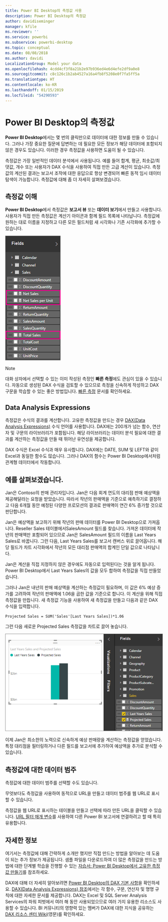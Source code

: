 ```yaml
---
title: Power BI Desktop의 측정값 사용
description: Power BI Desktop의 측정값
author: davidiseminger
manager: kfile
ms.reviewer: ''
ms.service: powerbi
ms.subservice: powerbi-desktop
ms.topic: conceptual
ms.date: 08/08/2018
ms.author: davidi
LocalizationGroup: Model your data
ms.openlocfilehash: 4cdd4cf3f8a21b2e97b936ed4e6d4efe2df9a0e8
ms.sourcegitcommit: c8c126c1b2ab4527a16a4fb8f5208e0f7fa5ff5a
ms.translationtype: HT
ms.contentlocale: ko-KR
ms.lasthandoff: 01/15/2019
ms.locfileid: "54290593"
---
```

# <a name="measures-in-power-bi-desktop"></a>Power BI Desktop의 측정값

**Power BI Desktop**에서는 몇 번의 클릭만으로 데이터에 대한 정보를 만들 수 있습니다. 그러나 가장 중요한 질문에 답변하는 데 필요한 모든 정보가 해당 데이터에 포함되지 않은 경우도 있습니다. 이러한 경우 측정값을 사용하면 도움이 될 수 있습니다.

측정값은 가장 일반적인 데이터 분석에서 사용됩니다. 예를 들어 합계, 평균, 최솟값/최댓값, 개수 또는 사용자가 DAX 수식을 사용하여 직접 만든 고급 계산이 있습니다. 측정값의 계산된 결과는 보고서 조작에 대한 응답으로 항상 변경되어 빠른 동적 임시 데이터 탐색이 가능합니다. 측정값에 대해 좀 더 자세히 살펴보겠습니다.

## <a name="understanding-measures"></a>측정값 이해

**Power BI Desktop**에서 측정값은 **보고서 뷰** 또는 **데이터 보기**에서 만들고 사용합니다. 사용자가 직접 만든 측정값은 계산기 아이콘과 함께 필드 목록에 나타납니다. 측정값에 원하는 대로 이름을 지정하고 다른 모든 필드처럼 새 시각화나 기존 시각화에 추가할 수 있습니다.

![](media/desktop-measures/measuresinpbid_measinfieldlist.png)

> [!NOTE]
> 대화 상자에서 선택할 수 있는 이미 작성된 측정인 **빠른 측정**에도 관심이 있을 수 있습니다. 자동으로 생성된 DAX 수식을 검토할 수 있으므로 측정을 신속하게 작성하고 DAX 구문을 학습할 수 있는 좋은 방법입니다. [빠른 측정](desktop-quick-measures.md) 문서를 확인하세요.
> 
> 

## <a name="data-analysis-expressions"></a>Data Analysis Expressions

측정값은 수식의 결과를 계산합니다. 고유한 측정값을 만드는 경우 [DAX(Data Analysis Expressions)](https://msdn.microsoft.com/library/gg413422.aspx) 수식 언어를 사용합니다. DAX에는 200개가 넘는 함수, 연산자 및 구문의 라이브러리가 포함됩니다. 해당 라이브러리는 데이터 분석 필요에 대한 결과를 계산하는 측정값을 만들 때 뛰어난 유연성을 제공합니다.

DAX 수식은 Excel 수식과 매우 유사합니다. DAX에는 DATE, SUM 및 LEFT와 같이 Excel과 동일한 함수도 많습니다. 그러나 DAX의 함수는 Power BI Desktop에서처럼 관계형 데이터에서 작동합니다.

## <a name="lets-look-at-an-example"></a>예를 살펴보겠습니다.
Jan은 Contoso의 판매 관리자입니다. Jan은 다음 회계 연도의 대리점 판매 예상액을 제공해달라는 요청을 받았습니다. 따라서 작년의 판매액을 기준으로 예측하기로 결정하고 다음 6개월 동안 예정된 다양한 프로모션의 결과로 판매액이 연간 6% 증가할 것으로 판단합니다.

Jan은 예상액을 보고하기 위해 작년의 판매 데이터를 Power BI Desktop으로 가져옵니다. Reseller Sales 테이블에서SalesAmount 필드를 찾습니다. 가져온 데이터에 작년의 판매액만 포함되어 있으므로 Jan은 SalesAmount 필드의 이름을 Last Years Sales로 바꿉니다. 그런 다음, Last Years Sales를 보고서 캔버스 위로 끌어옵니다. 해당 필드가 차트 시각화에서 작년의 모든 대리점 판매액의 합계인 단일 값으로 나타납니다.

Jan은 계산을 직접 지정하지 않은 경우에도 자동으로 입력된다는 것을 알게 됩니다. Power BI Desktop에서 Last Years Sales의 값을 모두 합하여 측정값을 직접 만들었습니다.

그러나 Jan은 내년의 판매 예상액을 계산하는 측정값이 필요하며, 이 값은 6% 예상 증가를 고려하여 작년의 판매액에 1.06을 곱한 값을 기준으로 합니다. 이 계산을 위해 직접 측정값을 만듭니다. 새 측정값 기능을 사용하여 새 측정값을 만들고 다음과 같은 DAX 수식을 입력합니다.

    Projected Sales = SUM('Sales'[Last Years Sales])*1.06

그런 다음 새로운 Projected Sales 측정값을 차트로 끌어 놓습니다.

![](media/desktop-measures/measuresinpbid_lastyearsales.png)

이제 Jan은 최소한의 노력으로 신속하게 예상 판매량을 계산하는 측정값을 얻었습니다. 특정 대리점을 필터링하거나 다른 필드를 보고서에 추가하여 예상액을 추가로 분석할 수 있습니다.

## <a name="data-categories-for-measures"></a>측정값에 대한 데이터 범주

측정값에 대한 데이터 범주를 선택할 수도 있습니다. 

무엇보다도 측정값을 사용하여 동적으로 URL을 만들고 데이터 범주를 웹 URL로 표시할 수 있습니다. 

측정값을 웹 URL로 표시하는 테이블을 만들고 선택에 따라 만든 URL을 클릭할 수 있습니다. [URL 필터 매개 변수](service-url-filters.md)를 사용하여 다른 Power BI 보고서에 연결하려고 할 때 특히 유용합니다.

## <a name="learn-more"></a>자세한 정보
여기서는 측정값에 대해 간략하게 소개만 했지만 직접 만드는 방법을 알아보는 데 도움이 되는 추가 정보가 제공됩니다. 샘플 파일을 다운로드하여 더 많은 측정값을 만드는 방법에 대한 단계별 학습을 진행할 수 있는 [자습서: Power BI Desktop에서 고유한 측정값 만들기](desktop-tutorial-create-measures.md)를 참조하세요.  

DAX에 대해 더 자세히 알아보려면 [Power BI Desktop의 DAX 기본 사항](desktop-quickstart-learn-dax-basics.md)을 확인하세요. [DAX(Data Analysis Expressions) 참조](https://msdn.microsoft.com/library/gg413422.aspx)에서는 각 함수, 구문, 연산자 및 명명 규칙에 대한 자세한 문서를 제공합니다. DAX는 Excel 및 SQL Server Analysis Services의 파워 피벗에서 여러 해 동안 사용되었으므로 여러 가지 유용한 리소스도 사용할 수 있습니다. BI 커뮤니티의 영향력 있는 멤버가 DAX에 대한 지식을 공유하는 [DAX 리소스 센터 Wiki](http://social.technet.microsoft.com/wiki/contents/articles/1088.dax-resource-center.aspx)(영문)를 확인하세요.



